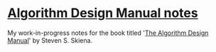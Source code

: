 # [Algorithm Design Manual notes](http://csaba.palfi.me/algorithm_design_manual.html)

My work-in-progress notes for the book titled '[The Algorithm Design Manual](http://www.algorist.com/)' by Steven S. Skiena.